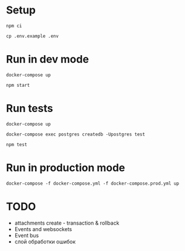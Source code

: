 # Setup

`npm ci`

`cp .env.example .env`

# Run in dev mode

`docker-compose up`

`npm start`

# Run tests

`docker-compose up`

`docker-compose exec postgres createdb -Upostgres test`

`npm test`

# Run in production mode

`docker-compose -f docker-compose.yml -f docker-compose.prod.yml up`

# TODO

* attachments create - transaction & rollback
* Events and websockets
* Event bus
* слой обработки ошибок